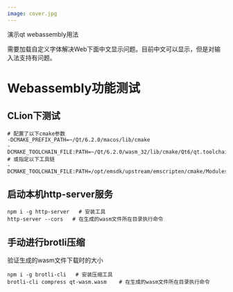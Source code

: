 ```yaml
---
image: cover.jpg
---
```


演示qt webassembly用法

需要加载自定义字体解决Web下面中文显示问题。目前中文可以显示，但是对输入法支持有问题。

# Webassembly功能测试

## CLion下测试

```shell
# 配置了以下cmake参数
-DCMAKE_PREFIX_PATH=~/Qt/6.2.0/macos/lib/cmake
-DCMAKE_TOOLCHAIN_FILE:PATH=~/Qt/6.2.0/wasm_32/lib/cmake/Qt6/qt.toolchain.cmake
# 或指定以下工具链
-DCMAKE_TOOLCHAIN_FILE:PATH=/opt/emsdk/upstream/emscripten/cmake/Modules/Platform/Emscripten.cmake
```

## 启动本机http-server服务

```shell
npm i -g http-server   # 安装工具
http-server --cors   # 在生成的wasm文件所在目录执行命令
```

## 手动进行brotli压缩

验证生成的wasm文件下载时的大小

```shell
npm i -g brotli-cli   # 安装压缩工具
brotli-cli compress qt-wasm.wasm    # 在生成的wasm文件所在目录执行命令
```